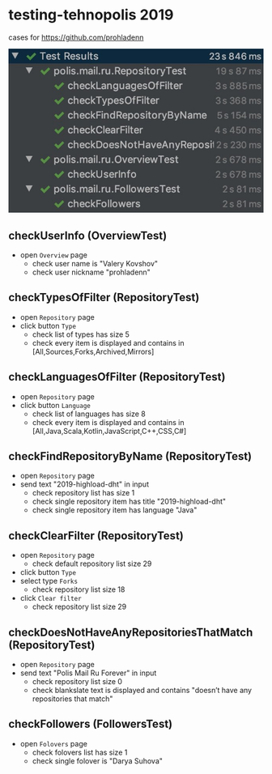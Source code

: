 # testing-tehnopolis 2019 
cases for https://github.com/prohladenn

![Результат запуска тестов](https://github.com/prohladenn/final-project/raw/master/src/test/resources/testres.jpg)

## checkUserInfo (OverviewTest)
- open `Overview` page
  - check user name is "Valery Kovshov"
  - check user nickname "prohladenn"

## checkTypesOfFilter (RepositoryTest)
- open `Repository` page
- click button `Type`
  - check list of types has size 5
  - check every item is displayed and contains in [All,Sources,Forks,Archived,Mirrors]
  
## checkLanguagesOfFilter (RepositoryTest)
- open `Repository` page
- click button `Language`
  - check list of languages has size 8
  - check every item is displayed and contains in [All,Java,Scala,Kotlin,JavaScript,C++,CSS,C#]
  
## checkFindRepositoryByName (RepositoryTest)
- open `Repository` page
- send text "2019-highload-dht" in input
  - check repository list has size 1
  - check single repository item has title "2019-highload-dht"
  - check single repository item has language "Java"
  
## checkClearFilter (RepositoryTest)
- open `Repository` page
  - check default repository list size 29
- click button `Type`
- select type `Forks`
  - check repository list size 18
- click `Clear filter`
  - check repository list size 29
  
## checkDoesNotHaveAnyRepositoriesThatMatch (RepositoryTest)
- open `Repository` page
- send text "Polis Mail Ru Forever" in input
  - check repository list size 0
  - check blankslate text is displayed and contains "doesn’t have any repositories that match"
  
## checkFollowers (FollowersTest)
- open `Folovers` page
  - check folovers list has size 1
  - check single folover is "Darya Suhova"

